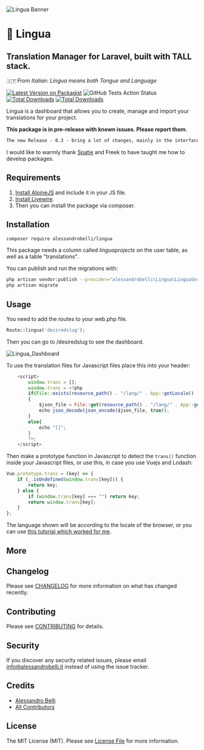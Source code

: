 ![Lingua Banner](https://user-images.githubusercontent.com/3796324/193797408-61be81b3-afee-4b80-9e07-3a82472e73eb.png)


# :tongue: Lingua
## Translation Manager for Laravel, built with TALL stack.

_:it: From Italian: Lingua means both Tongue and Language_

[![Latest Version on Packagist](https://img.shields.io/packagist/v/alessandrobelli/lingua.svg?style=flat-square)](https://packagist.org/packages/alessandrobelli/lingua)
![GitHub Tests Action Status](https://github.com/alessandrobelli/lingua/workflows/Tests/badge.svg)[![Total Downloads](https://img.shields.io/packagist/dt/alessandrobelli/lingua.svg?style=flat-square)](https://packagist.org/packages/alessandrobelli/lingua)
[![Total Downloads](https://img.shields.io/packagist/dt/alessandrobelli/lingua.svg?style=flat-square)](https://packagist.org/packages/alessandrobelli/lingua)


Lingua is a dashboard that allows you to create, manage and import your translations for your project.

**This package is in pre-release with known issues. Please report them.**

```txt
The new Release - 0.3 - bring a lot of changes, mainly in the interface. Screenshots here still outdated.
```

I would like to warmly thank [Spatie](https://spatie.be/) and Freek to have taught me how to develop packages.

## Requirements

1. [Install AlpineJS](https://github.com/alpinejs/alpine) and include it in your JS file.
2. [Install Livewire](https://laravel-livewire.com/docs/2.x/installation).
3. Then you can install the package via composer.

## Installation

```bash
composer require alessandrobelli/lingua
```

This package needs a column called *linguaprojects* on the user table, as well as a table "translations".

You can publish and run the migrations with:

```bash
php artisan vendor:publish --provider="alessandrobelli\Lingua\LinguaServiceProvider" --tag="migrations"
php artisan migrate
```

## Usage
You need to add the routes to your web.php file.
```php
Route::lingua('desiredslug');
```

Then you can go to /desiredslug to see the dashboard.

![Lingua_Dashboard](https://user-images.githubusercontent.com/3796324/96856448-3397cd80-145e-11eb-9aab-a842e1a13979.png)

To use the translation files for Javascript files place this into your header:
```Javascript
    <script>
        window.trans = [];
        window.trans = <?php
        if(File::exists(resource_path() . "/lang/" . App::getLocale() . '.json'))
        {
            $json_file = File::get(resource_path() . "/lang/" . App::getLocale() . '.json');
            echo json_decode(json_encode($json_file, true));
        }
        else{
            echo "[]";
        }
        ?>;
    </script>
```

Then make a prototype function in Javascript to detect the `trans()` function inside your Javascript files, or use this, in case you use Vuejs and Lodash:

```Javascript
Vue.prototype.trans = (key) => {
    if (_.isUndefined(window.trans[key])) {
        return key;
    } else {
        if (window.trans[key] === "") return key;
        return window.trans[key];
    }
};
```

The language shown will be according to the locale of the browser, or you can use [this tutorial which worked for me](https://www.ryanoun.com/coding-notes/laravel/set-and-store-locale-in-laravel-5-6-using-middleware/).

## More 

## Changelog

Please see [CHANGELOG](CHANGELOG.md) for more information on what has changed recently.

## Contributing

Please see [CONTRIBUTING](CONTRIBUTING.md) for details.

## Security

If you discover any security related issues, please email info@alessandrobelli.it instead of using the issue tracker.

## Credits

- [Alessandro Belli](https://github.com/AlessandroBelli)
- [All Contributors](../../contributors)

## License

The MIT License (MIT). Please see [License File](LICENSE.md) for more information.
